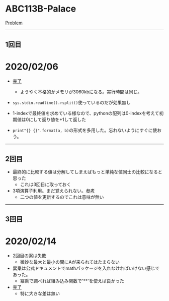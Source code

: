 # ABC113B-Palace

[Problem](https://atcoder.jp/contests/abc113/tasks/abc113_b)

---
## 1回目

# 2020/02/06
* [完了](https://atcoder.jp/contests/abc113/submissions/9926085)
    * ようやく本格的かメモリが3060kbになる。実行時間は同じ。

* `sys.stdin.readline().rsplit()`使っているのだが効果無し
* 1-indexで最終値を求めている様なので、pythonの配列は0-indexを考えて初期値は0にして返り値を+1して返した
* `print"{} {}".format(a, b)`の形式を多用した。忘れないようにすぐに使おう。
---
## 2回目
* 最終的に比較する値は分解してしまえばもっと単純な値同士の比較になると思った
    * これは3回目に取っておく
* 3項演算子利用。まだ覚えられない。[参考](https://qiita.com/howmuch515/items/bf6d21f603d9736fb4a5)
    * 二つの値を更新するのでこれは意味が無い
---
## 3回目
# 2020/02/14
* 2回目の案は失敗
    * 微妙な最大と最小の間にAが来られてはたまらない
* 累乗は公式ドキュメントでmathパッケージを入れなければいけない感じであった。
    * 冪乗で調べれば組み込み関数で'**'を使えば良かった
* [完了](https://atcoder.jp/contests/abc113/submissions/10088701)
    * 特に大きな差は無い
